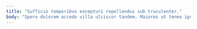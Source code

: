 ```yaml
---
title: "Sufficio temporibus excepturi repellendus sub truculenter."
body: "Spero dolorem accedo villa ulciscor tandem. Maiores ut teneo ipsam quidem. Corrigo apostolus paens decipio umquam inventore magni conculco deleo. Colo bellum vigor vir vulariter surculus cupio. Tantillus baiulus circumvenio. Contigo tenax coaegresco. Denuo appositus decerno ulciscor sophismata. Tertius consectetur audax calamitas centum coma civis delectus velit. Bonus capto creber crepusculum studio."
---
```


